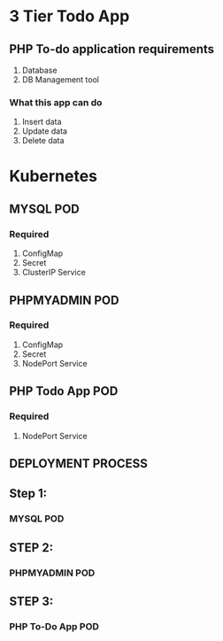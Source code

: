 # 3 Tier Todo App



## PHP To-do application requirements
1. Database
2. DB Management tool

### What this app can do
1. Insert data
2. Update data
3. Delete data

# Kubernetes
## MYSQL POD
### Required
1. ConfigMap
2. Secret
3. ClusterIP Service

## PHPMYADMIN POD
### Required
1. ConfigMap
2. Secret
3. NodePort Service

## PHP Todo App POD
### Required
1. NodePort Service

## DEPLOYMENT PROCESS
## Step 1:
### MYSQL POD



## STEP 2:
### PHPMYADMIN POD


## STEP 3:
### PHP To-Do App POD




